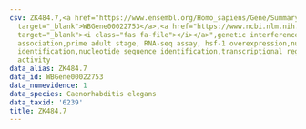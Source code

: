 ```yaml
---
csv: ZK484.7,<a href="https://www.ensembl.org/Homo_sapiens/Gene/Summary?db=core;g=WBGene00022753"
  target="_blank">WBGene00022753</a>,<a href="https://www.ncbi.nlm.nih.gov/pubmed/30894454"
  target="_blank"><i class="fas fa-file"></i></a>",genetic interference,functional
  association,prime adult stage, RNA-seq assay, hsf-1 overexpression,nucleotide sequence
  identification,nucleotide sequence identification,transcriptional regulation,up-regulates
  activity
data_alias: ZK484.7
data_id: WBGene00022753
data_numevidence: 1
data_species: Caenorhabditis elegans
data_taxid: '6239'
title: ZK484.7
---
```

